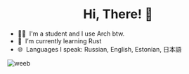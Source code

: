 <h1 align="center">Hi, There! 👋</h1>

- 🧑‍🦲 &nbsp;I'm a student and I use Arch btw.
- 🌱 &nbsp;I’m currently learning Rust
- 🌐 &nbsp;Languages I speak: Russian, English, Estonian, 日本語

![weeb](https://c.tenor.com/BJ-9w-MUVCMAAAAC/tis100-sad.gif)



